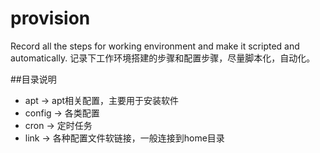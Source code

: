 provision
=========


Record all the steps for working environment and make it scripted and automatically.
记录下工作环境搭建的步骤和配置步骤，尽量脚本化，自动化。


##目录说明
    
* apt     -> apt相关配置，主要用于安装软件
* config  -> 各类配置
* cron    -> 定时任务
* link    -> 各种配置文件软链接，一般连接到home目录
